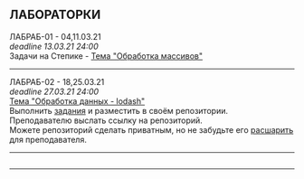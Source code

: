 ## ЛАБОРАТОРКИ

ЛАБРАБ-01 - 04,11.03.21  
_deadline 13.03.21 24:00_  
Задачи на Степике - [Тема "Обработка массивов"](https://stepik.org/lesson/416145/)  

---  

ЛАБРАБ-02 - 18,25.03.21  
_deadline 27.03.21 24:00_  
[Тема "Обработка данных - lodash"](https://stepik.org/lesson/416145/)  
Выполнить [задания](/theme-05-lodash/LABRAB02.md) и разместить в своём репозитории.  
Преподавателю выслать ссылку на репозиторий.  
Можете репозиторий сделать приватным, но не забудьте его [расшарить](/pdf/shareGit.pdf) для преподавателя.  

---  

```

```

---  
